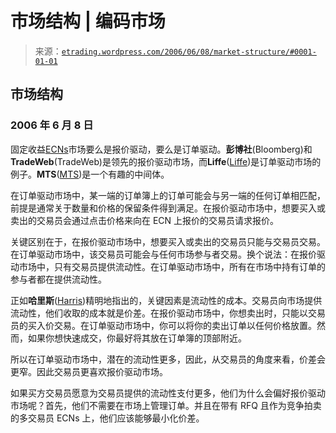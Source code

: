 <!--yml

分类：未分类

日期：2024-05-12 19:52:57

-->

# 市场结构 | 编码市场

> 来源：[`etrading.wordpress.com/2006/06/08/market-structure/#0001-01-01`](https://etrading.wordpress.com/2006/06/08/market-structure/#0001-01-01)

## 市场结构

### 2006 年 6 月 8 日

固定收益[ECNs](http://www.sec.gov/answers/ecn.htm)市场要么是报价驱动，要么是订单驱动。**彭博社**(Bloomberg)和**TradeWeb**(TradeWeb)是领先的报价驱动市场，而**Liffe**([Liffe](http://www.euromts-ltd.com/))是订单驱动市场的例子。**MTS**([MTS](http://www.euromts.com/))是一个有趣的中间体。

在订单驱动市场中，某一端的订单簿上的订单可能会与另一端的任何订单相匹配，前提是通常关于数量和价格的保留条件得到满足。在报价驱动市场中，想要买入或卖出的交易员会通过点击价格来向在 ECN 上报价的交易员请求报价。

关键区别在于，在报价驱动市场中，想要买入或卖出的交易员只能与交易员交易。在订单驱动市场中，该交易员可能会与任何市场参与者交易。换个说法：在报价驱动市场中，只有交易员提供流动性。在订单驱动市场中，所有在市场中持有订单的参与者都在提供流动性。

正如**哈里斯**([Harris](http://www.tradingandexchanges.com))精明地指出的，关键因素是流动性的成本。交易员向市场提供流动性，他们收取的成本就是价差。在报价驱动市场中，你想卖出时，只能以交易员的买入价交易。在订单驱动市场中，你可以将你的卖出订单以任何价格放置。然而，如果你想快速成交，你最好将其放在订单簿的顶部附近。

所以在订单驱动市场中，潜在的流动性更多，因此，从交易员的角度来看，价差会更窄。因此交易员更喜欢报价驱动市场。

如果买方交易员愿意为交易员提供的流动性支付更多，他们为什么会偏好报价驱动市场呢？首先，他们不需要在市场上管理订单。并且在带有 RFQ 且作为竞争拍卖的多交易员 ECNs 上，他们应该能够最小化价差。

